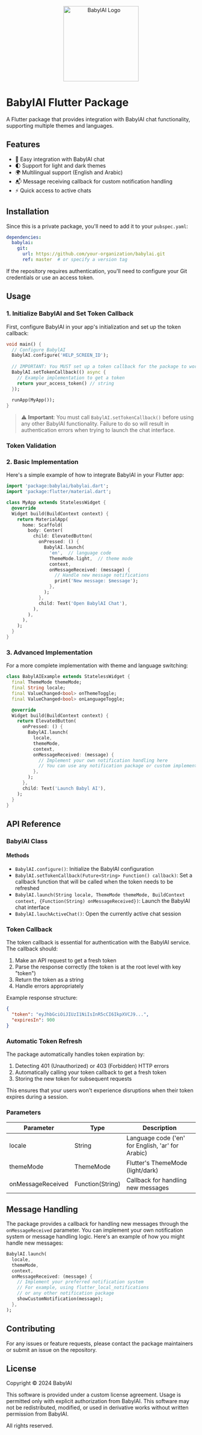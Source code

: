 <p align="center">
  <img src="https://babylai.net/assets/33-C9VTGXuK.png" alt="BabylAI Logo" height="200"/>
</p>

<!--
This README describes the package. If you publish this package to pub.dev,
this README's contents appear on the landing page for your package.

For information about how to write a good package README, see the guide for
[writing package pages](https://dart.dev/tools/pub/writing-package-pages).

For general information about developing packages, see the Dart guide for
[creating packages](https://dart.dev/guides/libraries/create-packages)
and the Flutter guide for
[developing packages and plugins](https://flutter.dev/to/develop-packages).
-->

# BabylAI Flutter Package

A Flutter package that provides integration with BabylAI chat functionality, supporting multiple themes and languages.

## Features

- 🚀 Easy integration with BabylAI chat
- 🌓 Support for light and dark themes
- 🌍 Multilingual support (English and Arabic)
- 📬 Message receiving callback for custom notification handling
- ⚡ Quick access to active chats

## Installation

Since this is a private package, you'll need to add it to your `pubspec.yaml`:

```yaml
dependencies:
  babylai:
    git:
      url: https://github.com/your-organization/babylai.git
      ref: master  # or specify a version tag
```

If the repository requires authentication, you'll need to configure your Git credentials or use an access token.

## Usage

### 1. Initialize BabylAI and Set Token Callback

First, configure BabylAI in your app's initialization and set up the token callback:

```dart
void main() {
  // Configure BabylAI
  BabylAI.configure('HELP_SCREEN_ID');
  
  // IMPORTANT: You MUST set up a token callback for the package to work
  BabylAI.setTokenCallback(() async {
    // Example implementation to get a token
    return your_access_token() // string
  });
  
  runApp(MyApp());
}
```

> ⚠️ **Important**: You must call `BabylAI.setTokenCallback()` before using any other BabylAI functionality. Failure to do so will result in authentication errors when trying to launch the chat interface.

### Token Validation

### 2. Basic Implementation

Here's a simple example of how to integrate BabylAI in your Flutter app:

```dart
import 'package:babylai/babylai.dart';
import 'package:flutter/material.dart';

class MyApp extends StatelessWidget {
  @override
  Widget build(BuildContext context) {
    return MaterialApp(
      home: Scaffold(
        body: Center(
          child: ElevatedButton(
            onPressed: () {
              BabylAI.launch(
                'en',  // language code
                ThemeMode.light,  // theme mode
                context,
                onMessageReceived: (message) {
                  // Handle new message notifications
                  print('New message: $message');
                },
              );
            },
            child: Text('Open BabylAI Chat'),
          ),
        ),
      ),
    );
  }
}
```

### 3. Advanced Implementation

For a more complete implementation with theme and language switching:

```dart
class BabylAIExample extends StatelessWidget {
  final ThemeMode themeMode;
  final String locale;
  final ValueChanged<bool> onThemeToggle;
  final ValueChanged<bool> onLanguageToggle;

  @override
  Widget build(BuildContext context) {
    return ElevatedButton(
      onPressed: () {
        BabylAI.launch(
          locale,
          themeMode,
          context,
          onMessageReceived: (message) {
            // Implement your own notification handling here
            // You can use any notification package or custom implementation
          },
        );
      },
      child: Text('Launch Babyl AI'),
    );
  }
}
```

## API Reference

### BabylAI Class

#### Methods

- `BabylAI.configure()`: Initialize the BabylAI configuration
- `BabylAI.setTokenCallback(Future<String> Function() callback)`: Set a callback function that will be called when the token needs to be refreshed
- `BabylAI.launch(String locale, ThemeMode themeMode, BuildContext context, {Function(String) onMessageReceived})`: Launch the BabylAI chat interface
- `BabylAI.lauchActiveChat()`: Open the currently active chat session

### Token Callback

The token callback is essential for authentication with the BabylAI service. The callback should:

1. Make an API request to get a fresh token
2. Parse the response correctly (the token is at the root level with key "token")
3. Return the token as a string
4. Handle errors appropriately

Example response structure:
```json
{
  "token": "eyJhbGciOiJIUzI1NiIsInR5cCI6IkpXVCJ9...",
  "expiresIn": 900
}
```

### Automatic Token Refresh

The package automatically handles token expiration by:

1. Detecting 401 (Unauthorized) or 403 (Forbidden) HTTP errors
2. Automatically calling your token callback to get a fresh token
3. Storing the new token for subsequent requests

This ensures that your users won't experience disruptions when their token expires during a session.

### Parameters

| Parameter | Type | Description |
|-----------|------|-------------|
| locale | String | Language code ('en' for English, 'ar' for Arabic) |
| themeMode | ThemeMode | Flutter's ThemeMode (light/dark) |
| onMessageReceived | Function(String) | Callback for handling new messages |

## Message Handling

The package provides a callback for handling new messages through the `onMessageReceived` parameter. You can implement your own notification system or message handling logic. Here's an example of how you might handle new messages:

```dart
BabylAI.launch(
  locale,
  themeMode,
  context,
  onMessageReceived: (message) {
    // Implement your preferred notification system
    // For example, using flutter_local_notifications
    // or any other notification package
    showCustomNotification(message);
  },
);
```

## Contributing

For any issues or feature requests, please contact the package maintainers or submit an issue on the repository.

## License

Copyright © 2024 BabylAI

This software is provided under a custom license agreement. Usage is permitted only with explicit authorization from BabylAI. This software may not be redistributed, modified, or used in derivative works without written permission from BabylAI.

All rights reserved.
